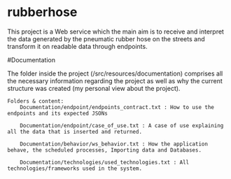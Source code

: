 #	rubberhose

This project is a Web service which the main aim is to receive and interpret the data generated by the
pneumatic rubber hose on the streets and transform it on readable data through endpoints.


#Documentation

The folder inside the project (/src/resources/documentation) comprises all the necessary information regarding
the project as well as why the current structure was created (my personal view about the project).

    Folders & content:
        Documentation/endpoint/endpoints_contract.txt : How to use the endpoints and its expected JSONs

        Documentation/endpoint/case_of_use.txt : A case of use explaining all the data that is inserted and returned.

        Documentation/behavior/ws_behavior.txt : How the application behave, the scheduled processes, Importing data and Databases.

        Documentation/technologies/used_technologies.txt : All technologies/frameworks used in the system.